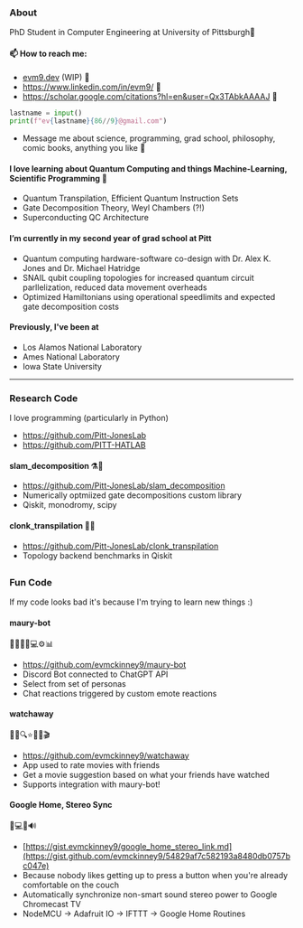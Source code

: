 ### About
PhD Student in Computer Engineering at University of Pittsburgh🧙

#### 📫 How to reach me:
- [evm9.dev](https://evm9.dev/) (WIP) 🦹
- https://www.linkedin.com/in/evm9/ 👋
- https://scholar.google.com/citations?hl=en&user=Qx3TAbkAAAAJ 💬
```python
lastname = input()
print(f"ev{lastname}{86//9}@gmail.com")
```
- Message me about science, programming, grad school, philosophy, comic books, anything you like 💬
#### I love learning about Quantum Computing and things Machine-Learning, Scientific Programming 📖
  -  Quantum Transpilation, Efficient Quantum Instruction Sets
  -  Gate Decomposition Theory, Weyl Chambers (?!)
  -  Superconducting QC Architecture 
 
 #### I’m currently in my second year of grad school at Pitt
  - Quantum computing hardware-software co-design with Dr. Alex K. Jones and Dr. Michael Hatridge
  - SNAIL qubit coupling topologies for increased quantum circuit parllelization, reduced data movement overheads
  - Optimized Hamiltonians using operational speedlimits and expected gate decomposition costs

#### Previously, I've been at
  - Los Alamos National Laboratory
  - Ames National Laboratory
  - Iowa State University

<hr>

### Research Code
I love programming (particularly in Python)
- https://github.com/Pitt-JonesLab
- https://github.com/PITT-HATLAB

#### slam_decomposition ⚗️🤯
- https://github.com/Pitt-JonesLab/slam_decomposition
- Numerically optmiized gate decompositions custom library
- Qiskit, monodromy, scipy


#### clonk_transpilation 🔧🤯
- https://github.com/Pitt-JonesLab/clonk_transpilation
- Topology backend benchmarks in Qiskit

##

### Fun Code
If my code looks bad it's because I'm trying to learn new things :)

#### maury-bot
🚣🌊🌀🤖💻⚙️📊
- https://github.com/evmckinney9/maury-bot
- Discord Bot connected to ChatGPT API
- Select from set of personas
- Chat reactions triggered by custom emote reactions

#### watchaway
🎥📲🔍⭐️📜👀🎬
- https://github.com/evmckinney9/watchaway
- App used to rate movies with friends
- Get a movie suggestion based on what your friends have watched
- Supports integration with maury-bot!

#### Google Home, Stereo Sync
🤖💻📡🔊
- [https://gist.evmckinney9/google_home_stereo_link.md](https://gist.github.com/evmckinney9/54829af7c582193a8480db0757bc047e)
- Because nobody likes getting up to press a button when you're already comfortable on the couch
- Automatically synchronize non-smart sound stereo power to Google Chromecast TV
- NodeMCU -> Adafruit IO -> IFTTT -> Google Home Routines
